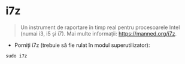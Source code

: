 # i7z

> Un instrument de raportare în timp real pentru procesoarele Intel (numai i3, i5 și i7).
> Mai multe informații: <https://manned.org/i7z>.

- Porniți i7z (trebuie să fie rulat în modul superutilizator):

`sudo i7z`
